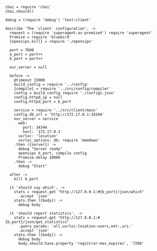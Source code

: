     chai = require 'chai'
    chai.should()

    debug = (require 'debug') 'test:client'

    describe 'The `client` configuration', ->
      request = (require 'superagent-as-promised') require 'superagent'
      Promise = require 'bluebird'
      {opensips,kill} = require './opensips'

      port = 7600
      a_port = port++
      b_port = port++

      our_server = null

      before ->
        @timeout 15000
        build_config = require '../config'
        {compile} = require '../src/config/compiler'
        config = build_config require './config1.json'
        config.httpd_ip = null
        config.httpd_port = b_port

        service = require '../src/client/main'
        config.db_url = 'http://172.17.0.1:34344'
        our_server = service
          web:
            port: 34344
            host: '172.17.0.1'
          usrloc: 'location'
          usrloc_options: db: require 'memdown'
        .then ({server}) ->
          debug "Server ready"
          opensips b_port, compile config
          Promise.delay 10000
        .then ->
          debug "Start"

      after ->
        kill b_port

      it 'should say which', ->
        stats = request.get "http://127.0.0.1:#{b_port}/json/which"
          .accept 'json'
        stats.then ({body}) ->
          debug body

      it 'should report statistics', ->
        stats = request.get "http://127.0.0.1:#{b_port}/json/get_statistics"
          .query params: 'all,usrloc:location-users,net:,uri:'
          .accept 'json'
        stats.then ({body}) ->
          debug body
          body.should.have.property 'registrar:max_expires', '7200'
